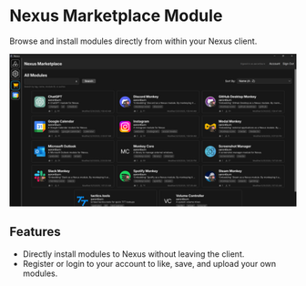 # Nexus Marketplace Module

Browse and install modules directly from within your Nexus client.

![alt text](repo-assets/image.png)

## Features
- Directly install modules to Nexus without leaving the client.
- Register or login to your account to like, save, and upload your own modules.